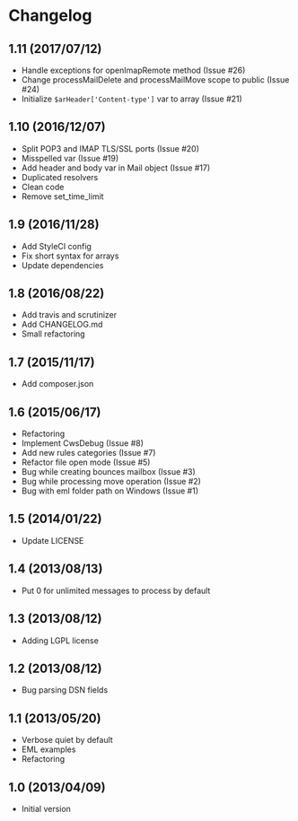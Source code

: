 # Changelog

## 1.11 (2017/07/12)

* Handle exceptions for openImapRemote method (Issue #26)
* Change processMailDelete and processMailMove scope to public (Issue #24)
* Initialize `$arHeader['Content-type']` var to array (Issue #21)

## 1.10 (2016/12/07)

* Split POP3 and IMAP TLS/SSL ports (Issue #20)
* Misspelled var (Issue #19)
* Add header and body var in Mail object (Issue #17)
* Duplicated resolvers
* Clean code
* Remove set_time_limit

## 1.9 (2016/11/28)

* Add StyleCI config
* Fix short syntax for arrays
* Update dependencies

## 1.8 (2016/08/22)

* Add travis and scrutinizer
* Add CHANGELOG.md
* Small refactoring

## 1.7 (2015/11/17)

* Add composer.json

## 1.6 (2015/06/17)

* Refactoring
* Implement CwsDebug (Issue #8)
* Add new rules categories (Issue #7)
* Refactor file open mode (Issue #5)
* Bug while creating bounces mailbox (Issue #3)
* Bug while processing move operation (Issue #2)
* Bug with eml folder path on Windows (Issue #1)

## 1.5 (2014/01/22)

* Update LICENSE

## 1.4 (2013/08/13)

* Put 0 for unlimited messages to process by default

## 1.3 (2013/08/12)

* Adding LGPL license

## 1.2 (2013/08/12)

* Bug parsing DSN fields

## 1.1 (2013/05/20)

* Verbose quiet by default
* EML examples
* Refactoring

## 1.0 (2013/04/09)

* Initial version
